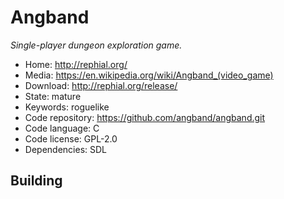 # Angband

_Single-player dungeon exploration game._

- Home: http://rephial.org/
- Media: <https://en.wikipedia.org/wiki/Angband_(video_game)>
- Download: http://rephial.org/release/
- State: mature
- Keywords: roguelike
- Code repository: https://github.com/angband/angband.git
- Code language: C
- Code license: GPL-2.0
- Dependencies: SDL

## Building

